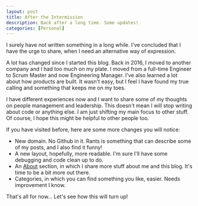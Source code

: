 ```yaml
---
layout: post
title: After the Intermission
description: Back after a long time. Some updates!
categories: [Personal]
---
```


I surely have not written something in a long while. I've concluded that I have the urge to share, when I need an alternative way of expression.

A lot has changed since I started this blog. Back in 2016, I moved to another company and I had too much on my plate. I moved from a full-time Engineer to Scrum Master and now Engineering Manager. I've also learned a lot about how products are built. It wasn't easy, but I feel I have found my true calling and something that keeps me on my toes.

I have different experiences now and I want to share some of my thoughts on people management and leadership. This doesn't mean I will stop writing about code or anything else. I am just shifting my main focus to other stuff. Of course, I hope this might be helpful to other people too.

If you have visited before, here are some more changes you will notice:

- New domain. No Github in it. Rants is something that can describe some of my posts, and I also find it funny!
- A new layout, hopefully, more readable. I'm sure I'll have some debugging and code clean up to do.
- An [About](/about/) section, in which I share more stuff about me and this blog. It's time to be a bit more out there.
- Categories, in which you can find something you like, easier. Needs improvement I know.

That's all for now... Let's see how this will turn up!
